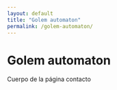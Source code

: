 ```yaml
---
layout: default
title: "Golem automaton"
permalink: /golem-automaton/
---
```


# Golem automaton

Cuerpo de la página contacto

